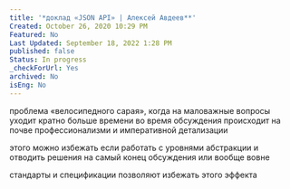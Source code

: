 ```yaml
---
title: '*доклад «JSON API» | Алексей Авдеев**'
Created: October 26, 2020 10:29 PM
Featured: No
Last Updated: September 18, 2022 1:28 PM
published: false
Status: In progress
_checkForUrl: Yes
archived: No
isEng: No
---
```


проблема «велосипедного сарая», когда на маловажные вопросы уходит кратно больше времени во время обсуждения происходит на почве профессионализми и императивной детализации

этого можно избежать если работать с уровнями абстракции и отводить решения на самый конец обсуждения или вообще вовне

стандарты и спецификации позволяют избежать этого эффекта